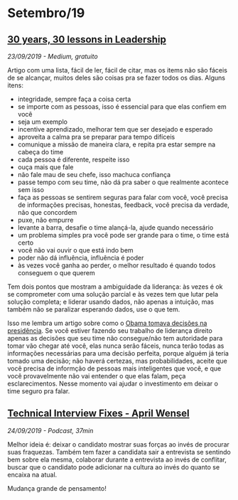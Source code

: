 # Setembro/19

## [30 years, 30 lessons in Leadership](https://medium.com/@dangreene_37926/30-years-30-lessons-in-leadership-ec7e1ace00c7)

_23/09/2019 - Medium, gratuito_

Artigo com uma lista, fácil de ler, fácil de citar, mas os items não são fáceis de se alcançar, muitos deles são coisas pra se fazer todos os dias. Alguns itens:

* integridade, sempre faça a coisa certa
* se importe com as pessoas, isso é essencial para que elas confiem em você
* seja um exemplo
* incentive aprendizado, melhorar tem que ser desejado e esperado
* aproveita a calma pra se preparar para tempo difíceis
* comunique a missão de maneira clara, e repita pra estar sempre na cabeça do time
* cada pessoa é diferente, respeite isso
* ouça mais que fale
* não fale mau de seu chefe, isso machuca confiança
* passe tempo com seu time, não dá pra saber o que realmente acontece sem isso
* faça as pessoas se sentirem seguras para falar com você, você precisa de informações precisas, honestas, feedback, você precisa da verdade, não que concordem
* puxe, não empurre
* levante a barra, desafie o time alançá-la, ajude quando necessário
* um problema simples pra você pode ser grande para o time, o time está certo
* você não vai ouvir o que está indo bem
* poder não dá influência, influência é poder
* às vezes você ganha ao perder, o melhor resultado é quando todos conseguem o que querem

Tem dois pontos que mostram a ambiguidade da liderança: às vezes é ok se comprometer com uma solução parcial e às vezes tem que lutar pela solução completa; e liderar usando dados, não apenas a intuição, mas também não se paralizar esperando dados, use o que tem.

Isso me lembra um artigo sobre como o [Obama tomava decisões na presidência](https://www.inc.com/jessica-stillman/president-obama-just-shared-his-simple-3-part-framework-for-making-even-toughest-decisions.html). Se você estiver fazendo seu trabalho de liderança direito apenas as decisões que seu time não consegue/não tem autoridade para tomar vão chegar até você, elas nunca serão fáceis, nunca terão todas as informações necessárias para uma decisão perfeita, porque alguém já teria tomado uma decisão; não haverá certezas, mas probabilidades, aceite que você precisa de informção de pessoas mais inteligentes que você, e que você provavelmente não vai entender o que elas falam, peça esclarecimentos. Nesse momento vai ajudar o investimento em deixar o time seguro pra falar.

## [Technical Interview Fixes - April Wensel](https://testandcode.com/72)

_24/09/2019 - Podcast, 37min_

Melhor ideia é: deixar o candidato mostrar suas forças ao invés de procurar suas fraquezas. Também tem fazer a candidata sair a entrevista se sentindo bem sobre ela mesma, colaborar durante a entrevista ao invés de conflitar, buscar que o candidato pode adicionar na cultura ao invés do quanto se encaixa na atual.

Mudança grande de pensamento!

